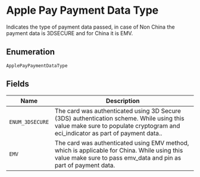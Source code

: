 
# Apple Pay Payment Data Type

Indicates the type of payment data passed, in case of Non China the payment data is 3DSECURE and for China it is EMV.

## Enumeration

`ApplePayPaymentDataType`

## Fields

| Name | Description |
|  --- | --- |
| `ENUM_3DSECURE` | The card was authenticated using 3D Secure (3DS) authentication scheme. While using this value make sure to populate cryptogram and eci_indicator as part of payment data.. |
| `EMV` | The card was authenticated using EMV method, which is applicable for China. While using this value make sure to pass emv_data and pin as part of payment data. |

